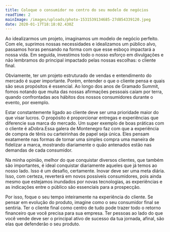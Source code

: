 ```yaml
---
title: Coloque o consumidor no centro do seu modelo de negócios
readTime: 2
mainImage: /images/uploads/photo-1531539134685-27d854339120.jpeg
date: 2020-01-17T18:18:02.430Z
---
```

Ao idealizarmos um projeto, imaginamos um modelo de negócio perfeito. Com ele, suprimos nossas necessidades e idealizamos um público alvo, passamos horas pensando na forma com que esse esboço impactará a nossa vida. Em seguida, investimos todo o nosso esforço em divulgações e não lembramos do principal impactado pelas nossas escolhas: o cliente final.

Obviamente, ter um projeto estruturado de vendas e entendimento do mercado é super importante. Porém, entender o que o cliente pensa e quais são seus propósitos é essencial. Ao longo dos anos de Gramado Summit, fomos notando que muita das nossas afirmações pessoais caíam por terra, quando confrontadas aos hábitos dos nossos consumidores durante o evento, por exemplo.

Estar constantemente ligado ao cliente deve ser uma prioridade maior do que visar lucros. O propósito é proporcionar entregas e experiências que diferencie sua marca do mercado. Um super exemplo de boas práticas com o cliente é aDobra.Essa galera de Montenegro faz com que a experiência de compra de tênis ou carteirinhas de papel seja única. Eles pensam exatamente nas formas de tornar uma simples compra uma maneira de fidelizar a marca, mostrando diariamente o quão antenados estão nas demandas de cada consumidor.

Na minha opinião, melhor do que conquistar diversos clientes, que também são importantes, é ideal conquistar diariamente aqueles que já temos ao nosso lado. Isso é um desafio, certamente. Inovar deve ser uma meta diária. Isso, com certeza, reverterá em novos possíveis consumidores, pois ainda mesmo que estejamos inundados por novas tecnologias, as experiências e as indicações entre o público são essenciais para a prospecção.

Por isso, foque o seu tempo inteiramente na experiência do cliente. Se pensar em evolução do produto, imagine como o seu consumidor final se sentiria. Ter o cliente final como centro de tudo pode trazer todo o retorno financeiro que você precisa para sua empresa. Ter pessoas ao lado do que você vende deve ser o principal ativo de sucesso da tua jornada, afinal, são elas que defenderão o seu produto.
